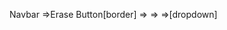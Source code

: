 Navbar
=>Erase Button[border]
=><!-- Save Button -->
=><!-- Color Picker -->
=><!-- Size list -->[dropdown]

